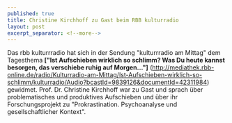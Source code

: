 ```yaml
---
published: true
title: Christine Kirchhoff zu Gast beim RBB kulturradio
layout: post
excerpt_separator: <!--more-->
---
```


Das rbb kulturrradio hat sich in der Sendung "kulturrradio am Mittag" dem Tagesthema **["Ist Aufschieben wirklich so schlimm? Was Du heute kannst besorgen, das verschiebe ruhig auf Morgen..."]** (http://mediathek.rbb-online.de/radio/Kulturradio-am-Mittag/Ist-Aufschieben-wirklich-so-schlimm/kulturradio/Audio?bcastId=9839126&documentId=42311984) gewidmet. Prof. Dr. Christine Kirchhoff war zu Gast und sprach über problematisches und produktives Aufschieben und über ihr Forschungsprojekt zu "Prokrastination. Psychoanalyse und gesellschaftlicher Kontext". 
<!--more-->
